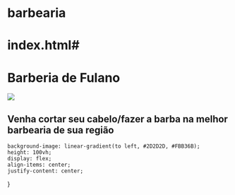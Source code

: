 # barbearia 
# index.html#
<!DOCTYPE html>
<html lang="pt-br">
<head>
    <meta charset="UTF-8">
    <meta name="viewport" content="width=device-width, initial-scale=1.0">
    <title>Barbearia</title>
    <link rel="stylesheet" href="style.css">
</head>
<body>
    <div class="container>">
        <h1>Barberia de Fulano</h1>
        <img src="Image/2e68bd4659c0534e0fe35cdd5ffd0172.jpg">
        <h2>Venha cortar seu cabelo/fazer a barba na melhor barbearia de sua região</h2>
    </div>
</body>
</html>

    background-image: linear-gradient(to left, #2D2D2D, #FBB36B);
    height: 100vh;
    display: flex;
    align-items: center;
    justify-content: center;
}
